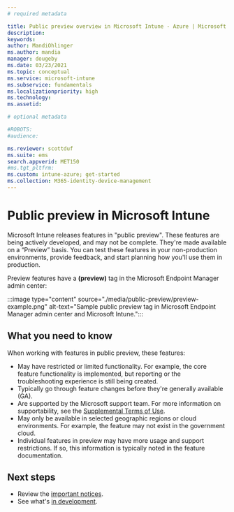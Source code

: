 ```yaml
---
# required metadata

title: Public preview overview in Microsoft Intune - Azure | Microsoft Docs
description: 
keywords:
author: MandiOhlinger
ms.author: mandia
manager: dougeby
ms.date: 03/23/2021
ms.topic: conceptual
ms.service: microsoft-intune
ms.subservice: fundamentals
ms.localizationpriority: high
ms.technology:
ms.assetid: 

# optional metadata

#ROBOTS:
#audience:

ms.reviewer: scottduf
ms.suite: ems
search.appverid: MET150
#ms.tgt_pltfrm:
ms.custom: intune-azure; get-started
ms.collection: M365-identity-device-management
---
```


# Public preview in Microsoft Intune

Microsoft Intune releases features in "public preview". These features are being actively developed, and may not be complete. They're made available on a “Preview” basis. You can test these features in your non-production environments, provide feedback, and start planning how you'll use them in production.

Preview features have a **(preview)** tag in the Microsoft Endpoint Manager admin center:

:::image type="content" source="./media/public-preview/preview-example.png" alt-text="Sample public preview tag in Microsoft Endpoint Manager admin center and Microsoft Intune.":::

## What you need to know

When working with features in public preview, these features:

- May have restricted or limited functionality. For example, the core feature functionality is implemented, but reporting or the troubleshooting experience is still being created.
- Typically go through feature changes before they're generally available (GA).
- Are supported by the Microsoft support team. For more information on supportability, see the [Supplemental Terms of Use](https://azure.microsoft.com/support/legal/preview-supplemental-terms/).
- May only be available in selected geographic regions or cloud environments. For example, the feature may not exist in the government cloud.
- Individual features in preview may have more usage and support restrictions. If so, this information is typically noted in the feature documentation.

## Next steps

- Review the [important notices](whats-new.md#notices).
- See what's [in development](in-development.md).